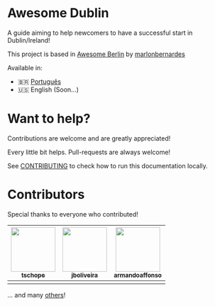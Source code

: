 # Awesome Dublin
A guide aiming to help newcomers to have a successful start in Dublin/Ireland!

This project is based in [Awesome Berlin](https://github.com/marlonbernardes/awesome-berlin) by [marlonbernardes](https://github.com/marlonbernardes)

Available in:

- :brazil: [Português](https://tschope.github.io/awesome-dublin/pt-br/)
- :us: English (Soon...)

# Want to help?
Contributions are welcome and are greatly appreciated!

Every little bit helps. Pull-requests are always welcome!

See [CONTRIBUTING](./CONTRIBUTING.md) to check how to run this documentation locally.

# Contributors

Special thanks to everyone who contributed!

<!-- contributors:start -->
 | [<img src="https://avatars1.githubusercontent.com/u/847603?s=460&v=4" width="100px" /><br /><sub>tschope</sub>](https://github.com/tschope) | [<img src="https://avatars1.githubusercontent.com/u/4260487?s=460&v=4" width="100px" /><br /><sub>jboliveira</sub>](https://github.com/jboliveira) | [<img src="https://pbs.twimg.com/profile_images/378800000374650103/ce0538823fff434ae2fd384551345ece_400x400.jpeg" width="100px" /><br /><sub>armandoaffonso</sub>](https://twitter.com/armandoaffonso)
|---|---|---|
  | | | 
<!-- contributors:end -->

... and many [others](https://github.com/tschope/awesome-dublin/graphs/contributors)!

